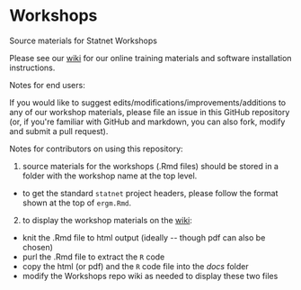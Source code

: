 # Workshops
Source materials for Statnet Workshops

Please see our [wiki](https://github.com/statnet/Workshops/wiki) for our online training materials and software installation instructions.

Notes for end users:

If you would like to suggest edits/modifications/improvements/additions to any of our workshop materials, please file an issue in this GitHub repository (or, if you're familiar with GitHub and markdown, you can also fork, modify and submit a pull request).

Notes for contributors on using this repository:

1. source materials for the workshops (.Rmd files) should be stored in a folder with the workshop name at the top level.

* to get the standard `statnet` project headers, please follow the format shown at the top of `ergm.Rmd`.

2. to display the workshop materials on the [wiki](https://github.com/statnet/Workshops/wiki):

* knit the .Rmd file to html output (ideally -- though pdf can also be chosen)
* purl the .Rmd file to extract the `R` code
* copy the html (or pdf) and the `R` code file into the _docs_ folder
* modify the Workshops repo wiki as needed to display these two files
